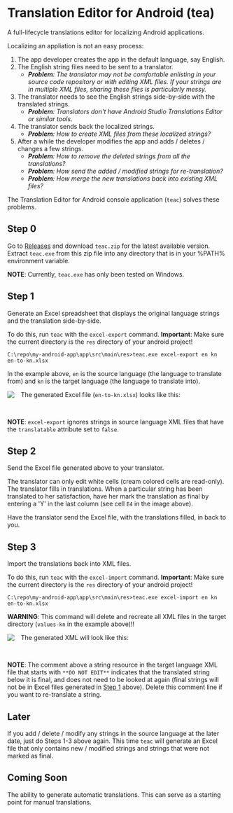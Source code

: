 # Translation Editor for Android (tea)
A full-lifecycle translations editor for localizing Android applications.

Localizing an appliation is not an easy process:
1. The app developer creates the app in the default language, say English.
2. The English string files need to be sent to a translator.
    - _**Problem**: The translator may not be comfortable enlisting in your source code repository or with editing XML files. If your strings are in multiple XML files, sharing these files is particularly messy._
3. The translator needs to see the English strings side-by-side with the translated strings.
   - _**Problem**: Translators don't have Android Studio Translations Editor or similar tools._
4. The translator sends back the localized strings.
    - _**Problem**: How to create XML files from these localized strings?_
5. After a while the developer modifies the app and adds / deletes / changes a few strings.
    - _**Problem**: How to remove the deleted strings from all the translations?_
    - _**Problem**: How send the added / modified strings for re-translation?_
    - _**Problem**: How merge the new translations back into existing XML files?_

The Translation Editor for Android console application (`teac`) solves these problems.

## Step 0
Go to [Releases](https://github.com/vijtheveg/tea/releases) and download `teac.zip` for the latest available version. Extract `teac.exe` from this zip file into any directory that is in your %PATH% environment variable.

**NOTE**: Currently, `teac.exe` has only been tested on Windows.

## Step 1
Generate an Excel spreadsheet that displays the original language strings and the translation side-by-side.

To do this, run `teac` with the `excel-export` command. **Important**: Make sure the current directory is the `res` directory of your android project!
```
C:\repo\my-android-app\app\src\main\res>teac.exe excel-export en kn en-to-kn.xlsx
```
In the example above, `en` is the source language (the language to translate from) and `kn` is the target language (the language to translate into).

The generated Excel file (`en-to-kn.xlsx`) looks like this:
<img align="left" style="margin:0px 15px 0px 0px" src="https://raw.githubusercontent.com/vijtheveg/tea/master/TranslationEditorForAndroid/Images/excel_file.jpg"/>

&nbsp;

**NOTE**: `excel-export` ignores strings in source language XML files that have the `translatable` attribute set to `false`.

## Step 2
Send the Excel file generated above to your translator.

The translator can only edit white cells (cream colored cells are read-only). The translator fills in translations. When a particular string has been translated to her satisfaction, have her mark the translation as final by entering a 'Y' in the last column (see cell `E4` in the image above).

Have the translator send the Excel file, with the translations filled, in back to you.

## Step 3
Import the translations back into XML files.

To do this, run `teac` with the `excel-import` command. **Important**: Make sure the current directory is the `res` directory of your android project!
```
C:\repo\my-android-app\app\src\main\res>teac.exe excel-import en kn en-to-kn.xlsx
```
**WARNING**:  This command will delete and recreate all XML files in the target directory (`values-kn` in the example above)!!

The generated XML will look like this:
<img align="left" style="margin:0px 15px 0px 0px" src="https://raw.githubusercontent.com/vijtheveg/tea/master/TranslationEditorForAndroid/Images/xml_file.jpg"/>

&nbsp;

**NOTE**: The comment above a string resource in the target language XML file that starts with `**DO NOT EDIT**` indicates that the translated string below it is final, and does not need to be looked at again (final strings will not be in Excel files generated in [Step 1](#step-1) above). Delete this comment line if you want to re-translate a string.

## Later
If you add / delete / modify any strings in the source language at the later date, just do Steps 1-3 above again. This time `teac` will generate an Excel file that only contains new / modified strings and strings that were not marked as final.

## Coming Soon
The ability to generate automatic translations. This can serve as a starting point for manual translations.
